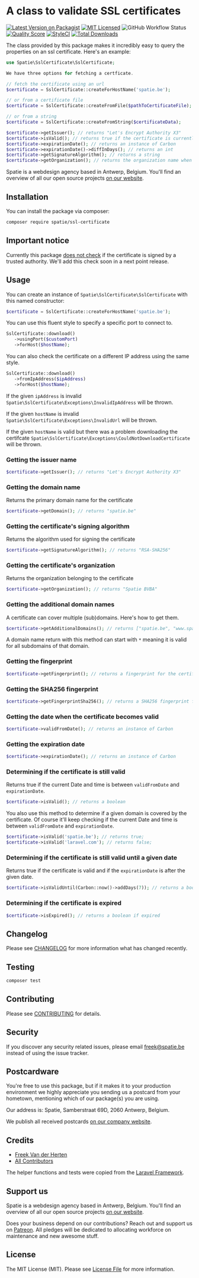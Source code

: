 # A class to validate SSL certificates

[![Latest Version on Packagist](https://img.shields.io/packagist/v/spatie/ssl-certificate.svg?style=flat-square)](https://packagist.org/packages/spatie/ssl-certificate)
[![MIT Licensed](https://img.shields.io/badge/license-MIT-brightgreen.svg?style=flat-square)](LICENSE.md)
![GitHub Workflow Status](https://img.shields.io/github/workflow/status/spatie/ssl-certificate/run-tests?label=tests)
[![Quality Score](https://img.shields.io/scrutinizer/g/spatie/ssl-certificate.svg?style=flat-square)](https://scrutinizer-ci.com/g/spatie/ssl-certificate)
[![StyleCI](https://styleci.io/repos/64165510/shield)](https://styleci.io/repos/64165510)
[![Total Downloads](https://img.shields.io/packagist/dt/spatie/ssl-certificate.svg?style=flat-square)](https://packagist.org/packages/spatie/ssl-certificate)

The class provided by this package makes it incredibly easy to query the properties on an ssl certificate. Here's an example:

```php
use Spatie\SslCertificate\SslCertificate;

We have three options for fetching a certficate.

// fetch the certificate using an url
$certificate = SslCertificate::createForHostName('spatie.be');

// or from a certificate file
$certificate = SslCertificate::createFromFile($pathToCertificateFile);

// or from a string
$certificate = SslCertificate::createFromString($certificateData);

$certificate->getIssuer(); // returns "Let's Encrypt Authority X3"
$certificate->isValid(); // returns true if the certificate is currently valid
$certificate->expirationDate(); // returns an instance of Carbon
$certificate->expirationDate()->diffInDays(); // returns an int
$certificate->getSignatureAlgorithm(); // returns a string
$certificate->getOrganization(); // returns the organization name when available
```

Spatie is a webdesign agency based in Antwerp, Belgium. You'll find an overview of all our open source projects [on our website](https://spatie.be/opensource).

## Installation

You can install the package via composer:

```bash
composer require spatie/ssl-certificate
```

## Important notice

Currently this package [does not check](https://github.com/spatie/ssl-certificate/blob/master/src/SslCertificate.php#L63-L74) if the certificate is signed by a trusted authority. We'll add this check soon in a next point release.

## Usage

You can create an instance of `Spatie\SslCertificate\SslCertificate` with this named constructor:

```php
$certificate = SslCertificate::createForHostName('spatie.be');
```

You can use this fluent style to specify a specific port to connect to.

```php
SslCertificate::download()
   ->usingPort($customPort)
   ->forHost($hostName);
```

You can also check the certificate on a different IP address using the same style.
```php
SslCertificate::download()
   ->fromIpAddress($ipAddress)
   ->forHost($hostName);
```

If the given `ipAddress` is invalid `Spatie\SslCertificate\Exceptions\InvalidIpAddress` will be thrown.

If the given `hostName` is invalid `Spatie\SslCertificate\Exceptions\InvalidUrl` will be thrown.

If the given `hostName` is valid but there was a problem downloading the certifcate `Spatie\SslCertificate\Exceptions\CouldNotDownloadCertificate` will be thrown.

### Getting the issuer name

```php
$certificate->getIssuer(); // returns "Let's Encrypt Authority X3"
```

### Getting the domain name

Returns the primary domain name for the certificate

```php
$certificate->getDomain(); // returns "spatie.be"
```

### Getting the certificate's signing algorithm

Returns the algorithm used for signing the certificate

```php
$certificate->getSignatureAlgorithm(); // returns "RSA-SHA256"
```

### Getting the certificate's organization

Returns the organization belonging to the certificate

```php
$certificate->getOrganization(); // returns "Spatie BVBA"
```

### Getting the additional domain names

A certificate can cover multiple (sub)domains. Here's how to get them.

```php
$certificate->getAdditionalDomains(); // returns ["spatie.be", "www.spatie.be]
```

A domain name return with this method can start with `*` meaning it is valid for all subdomains of that domain.

### Getting the fingerprint

```php
$certificate->getFingerprint(); // returns a fingerprint for the certificate
```

### Getting the SHA256 fingerprint

```php
$certificate->getFingerprintSha256(); // returns a SHA256 fingerprint for the certificate
```

### Getting the date when the certificate becomes valid

```php
$certificate->validFromDate(); // returns an instance of Carbon
```

### Getting the expiration date

```php
$certificate->expirationDate(); // returns an instance of Carbon
```

### Determining if the certificate is still valid

Returns true if the current Date and time is between `validFromDate` and `expirationDate`.

```php
$certificate->isValid(); // returns a boolean
```

You also use this method to determine if a given domain is covered by the certificate. Of course it'll keep checking if the current Date and time is between `validFromDate` and `expirationDate`.

```php
$certificate->isValid('spatie.be'); // returns true;
$certificate->isValid('laravel.com'); // returns false;
```

### Determining if the certificate is still valid until a given date

Returns true if the certificate is valid and if the `expirationDate` is after the given date.

```php
$certificate->isValidUntil(Carbon::now()->addDays(7)); // returns a boolean
```

### Determining if the certificate is expired

```php
$certificate->isExpired(); // returns a boolean if expired
```

## Changelog

Please see [CHANGELOG](CHANGELOG.md) for more information what has changed recently.

## Testing

``` bash
composer test
```

## Contributing

Please see [CONTRIBUTING](CONTRIBUTING.md) for details.

## Security

If you discover any security related issues, please email freek@spatie.be instead of using the issue tracker.

## Postcardware

You're free to use this package, but if it makes it to your production environment we highly appreciate you sending us a postcard from your hometown, mentioning which of our package(s) you are using.

Our address is: Spatie, Samberstraat 69D, 2060 Antwerp, Belgium.

We publish all received postcards [on our company website](https://spatie.be/en/opensource/postcards).

## Credits

- [Freek Van der Herten](https://github.com/freekmurze)
- [All Contributors](../../contributors)

The helper functions and tests were copied from the [Laravel Framework](https://github.com/laravel/framework).

## Support us

Spatie is a webdesign agency based in Antwerp, Belgium. You'll find an overview of all our open source projects [on our website](https://spatie.be/opensource).

Does your business depend on our contributions? Reach out and support us on [Patreon](https://www.patreon.com/spatie).
All pledges will be dedicated to allocating workforce on maintenance and new awesome stuff.

## License

The MIT License (MIT). Please see [License File](LICENSE.md) for more information.
